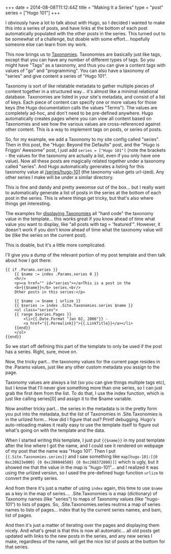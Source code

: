 +++
date = 2014-08-08T11:12:44Z
title = "Making It a Series"
type = "post"
series = ["Hugo 101"]
+++


I obviously have a lot to talk about with Hugo, so I decided I wanted to make
this into a series of posts, and have links at the bottom of each post
automatically populated with the other posts in the series.  This turned out to
be somewhat of a challenge, but doable with some effort... hopefully someone
else can learn from my work.

This now brings us to [Taxonomies](http://gohugo.io/taxonomies/overview).
Taxonomies are basically just like tags, except that you can have any number of
different types of tags.  So you might have "Tags" as a taxonomy, and thus you
can give a content tags with values of "go" and "programming".  You can also
have a taxonomy of "series" and give content a series of "Hugo 101".

Taxonomy is sort of like relatable metadata to gather multiple pieces of content
together in a structured way... it's almost like a minimal relational database.
Taxonomies are listed in your site's metadata, and consist of a list of keys.
Each piece of content can specify one or more values for those keys (the Hugo
documentation calls the values "Terms").  The values are completely ad-hoc, and
don't need to be pre-defined anywhere.  Hugo automatically creates pages where
you can view all content based on Taxonomies and see how the various values are
cross-referenced against other content.  This is a way to implement tags on
posts, or series of posts.

So, for my example, we add a Taxonomy to my site config called "series".  Then
in this post, the "Hugo: Beyond the Defaults" post, and the "Hugo is Friggin'
Awesome" post, I just add `series = ["Hugo 101"]`  (note the brackets - the
values for the taxonomy are actually a list, even if you only have one value).
Now all these posts are magically related together under a taxonomy called
"series".  And Hugo automatically generates a listing for this taxonomy value
at [/series/hugo-101](http://npf.io/series/hugo-101) (the taxonomy value gets
url-ized).  Any other series I make will be under a similar directory.

This is fine and dandy and pretty aweomse out of the box... but I really want to
automatically generate a list of posts in the series at the bottom of each post
in the series.  This is where things get tricky, but that's also where things
get interesting.

The examples for [displaying
Taxonomies](http://gohugo.io/taxonomies/displaying) all "hard code" the
taxonomy value in the template... this works great if you know ahead of time
what value you want to display, like "all posts with tag = 'featured'".
However, it doesn't work if you don't know ahead of time what the taxonomy value
will be (like the series on the current post).

This is doable, but it's a little more complicated.

I'll give you a dump of the relevant portion of my post template and then talk
about how I got there:

```
{{ if .Params.series }}
    {{ $name := index .Params.series 0 }}
    <hr/>
	<p><a href="" id="series"></a>This is a post in the 
	<b>{{$name}}</b> series.<br/>
	Other posts in this series:</p>

    {{ $name := $name | urlize }}
    {{ $series := index .Site.Taxonomies.series $name }}
    <ul class="series">
    {{ range $series.Pages }}
    	<li>{{.Date.Format "Jan 02, 2006"}} -
    	<a href="{{.Permalink}}">{{.LinkTitle}}</a></li>
    {{end}}
    </ul>
{{end}} 
```

So we start off defining this part of the template to only be used if the post
has a series.  Right, sure, move on.

Now, the tricky part... the taxonomy values for the current page resides in the
.Params values, just like any other custom metadata you assign to the page.

Taxonomy values are always a list (so you can give things multiple tags etc),
but I know that I'll never give something more than one series, so I can just
grab the first item from the list.  To do that, I use the index function, which
is just like calling series[0] and assign it to the $name variable.

Now another tricky part... the series in the metadata is in the pretty form you
put into the metadata, but the list of Taxonomies in .Site.Taxonomies is in the
urlized form...  How did I figure that out?  Printf
debugging.  Hugo's auto-reloading makes it really easy to use the template
itself to figure out what's going on with the template and the data.  

When I started writing this template, I just put `{{$name}}` in my post template
after the line where I got the name, and I could see it rendered on webpage of
my post that the name was "Hugo 101".  Then I put `{{.Site.Taxonomies.series}}`
and I saw something like `map[hugo-101:[{0 0xc20823e000} {0 0xc208048580} {0
0xc208372000}]]`  which is ugly, but it showed me that the value in the map is
"hugo-101"... and I realized it was using the urlized version, so I used the
pre-defined hugo function `urlize` to convert the pretty series.

And from there it's just a matter of using `index` again, this time to use
`$name` as a key in the map of series....  .Site.Taxonomies is a map
(dictionary) of Taxonomy names (like "series") to maps of Taxonomy values (like
"hugo-101") to lists of pages.  So, .Site.Taxonomies.series reutrns a map of
series names to lists of pages... index that by the current series names, and
bam, list of pages.

And then it's just a matter of iterating over the pages and displaying them
nicely. And what's great is that this is now all automatic... all old posts get
updated with links to the new posts in the series, and any new series I make,
regardless of the name, will get the nice list of posts at the bottom for that
series.
